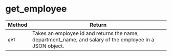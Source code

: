 # get_employee
| **Method** | **Return** | 
| ----------- | ----------- |
| `get` | Takes an employee id and returns the name, department_name, and salary of the employee in a JSON object. |
